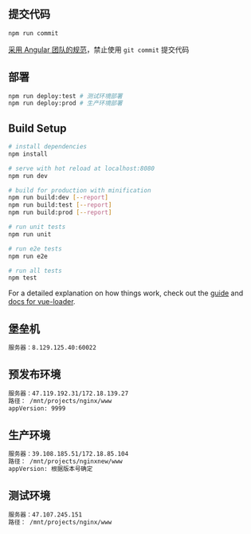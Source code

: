 ## 提交代码

```sh
npm run commit
```

[采用 Angular 团队的规范](https://github.com/angular/angular.js/blob/master/DEVELOPERS.md#-git-commit-guidelines)，禁止使用 `git commit` 提交代码

## 部署

```sh
npm run deploy:test # 测试环境部署
npm run deploy:prod # 生产环境部署
```

## Build Setup

``` bash
# install dependencies
npm install

# serve with hot reload at localhost:8080
npm run dev

# build for production with minification
npm run build:dev [--report]
npm run build:test [--report]
npm run build:prod [--report]

# run unit tests
npm run unit

# run e2e tests
npm run e2e

# run all tests
npm test
```

For a detailed explanation on how things work, check out the [guide](http://vuejs-templates.github.io/webpack/) and [docs for vue-loader](http://vuejs.github.io/vue-loader).

## 堡垒机

```sh
服务器：8.129.125.40:60022
```

## 预发布环境

```sh
服务器：47.119.192.31/172.18.139.27
路径： /mnt/projects/nginx/www
appVersion: 9999
```

## 生产环境

```sh
服务器：39.108.185.51/172.18.85.104
路径： /mnt/projects/nginxnew/www
appVersion: 根据版本号确定
```

## 测试环境

```sh
服务器：47.107.245.151
路径： /mnt/projects/nginx/www
```